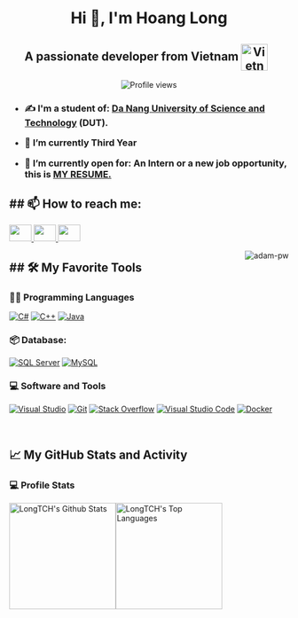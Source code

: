 <h1 align="center">Hi 👋, I'm Hoang Long</h1>
<div align="center">
  <h2 >A passionate developer from Vietnam
  <img src="https://img.icons8.com/color/48/000000/vietnam-circular.png" alt="Vietnam flag" style="height: 48px; width: 48px; display: inline-block; vertical-align: middle; margin-right: 10px;"></h2>
  <img src="https://komarev.com/ghpvc/?username=longtch" alt="Profile views" style="display: inline-block; vertical-align: middle;">
</div>

<h3><b> 
  
- ✍  I'm a student of: [Da Nang University of Science and Technology](http://dut.udn.vn/) (DUT). 

- 🌱 I’m currently **Third Year**

- 🤔 I’m currently open for: <b>An Intern</b> or a new <b>job opportunity</b>, this is <a href="https://www.topcv.vn/xem-cv/U1lUAAlbVwBVAgwIAwRRVVAGBlZRWAFcB1wBBw7a7e" target="_blank">MY RESUME.</a>
</b></h3>

<h2 align="left">## 📫 How to reach me:</h2>

<p align="left">
  <a href="https://www.facebook.com/truongconghoang.long.9/" alt="Facebook">
    <img src="https://img.icons8.com/fluent/48/000000/facebook-new.png" target="_blank" height="30" width="40"/>
  </a> 
  <a href="https://github.com/LongTCH" alt="Github">
    <img src="https://img.icons8.com/fluent/48/000000/github.png" height="30" width="40"/>
  </a> 
  <a href="mailto:truongconghoanglong@gmail.com" alt="Email">
    <img src="https://img.icons8.com/fluent/48/000000/mailing.png" height="30" width="40"/>
  </a>
</p>
<p><img align="right" src="https://github.com/Adam-pw/Adam-pw/blob/main/animation_500_kxa883sd.gif" alt="adam-pw" /></p>
<h2 align="left">## 🛠️ My Favorite Tools</h2>

### 👨‍💻 Programming Languages

<p>
    <a href="https://github.com/LongTCH"><img alt="C#" src="https://img.shields.io/badge/-C%23-purple?style=for-the-badge&logo=csharp&logoColor=white"></a>
    <a href="https://github.com/LongTCH"><img alt="C++" src="https://img.shields.io/badge/-C%2B%2B-skyblue?style=for-the-badge&logo=c++&logoColor=white"></a>
    <a href="https://github.com/LongTCH"><img alt="Java" src="https://img.shields.io/badge/-Java-black?style=for-the-badge&logo=java&logoColor=white"></a>
</p>

### 📦 Database:

<p>
<a href="https://github.com/LongTCH"><img alt="SQL Server" src="https://img.shields.io/badge/-SQL%20Server-lightgrey?style=for-the-badge&logo=microsoftsqlserver&logoColor=white"></a>
<a href="https://github.com/LongTCH"><img alt="MySQL" src="https://img.shields.io/badge/-MySQL-000?style=for-the-badge&logo=MySQL&logoColor=white"></a>
</p>

### 💻 Software and Tools

<p>
    <a href="https://github.com/LongTCH"><img alt="Visual Studio" src="https://img.shields.io/badge/-visual%20studio-purple?style=for-the-badge&logo=visualstudio&logoColor=white"></a>
    <a href="https://github.com/LongTCH"><img alt="Git" src="https://img.shields.io/badge/Git%20-%23F05033.svg?style=for-the-badge&logo=git&logoColor=white"></a>
    <a href="https://github.com/LongTCH"><img alt="Stack Overflow" src="https://img.shields.io/badge/-Stack%20Overflow-FE7A16?style=for-the-badge&logo=stack-overflow&logoColor=white"></a>
    <a href="https://github.com/LongTCH"><img alt="Visual Studio Code" src="https://img.shields.io/badge/Visual%20Studio%20Code-0078d7.svg?style=for-the-badge&logo=visual-studio-code&logoColor=white"></a>
    <a href="https://github.com/LongTCH"><img alt="Docker" src="https://img.shields.io/badge/-Docker-blue?style=for-the-badge&logo=docker&logoColor=white"></a>
</p>
</br>


## 📈 My GitHub Stats and Activity

### 💻 Profile Stats

<img alt="LongTCH's Github Stats" src="https://github-readme-stats.vercel.app/api/?username=longtch&show_icons=true&include_all_commits=true&count_private=true&theme=react&hide_border=true&bg_color=1F222E&title_color=F85D7F&icon_color=F8D866" height="192px"/><img alt="LongTCH's Top Languages" src="https://github-readme-stats.vercel.app/api/top-langs/?username=longtch&langs_count=8&layout=compact&theme=react&hide_border=true&bg_color=1F222E&title_color=F85D7F&icon_color=F8D866" height="192px"/>


<!-- ### 🔥 Streak Stats

![LongCTH's GitHub stats](https://github-readme-streak-stats.herokuapp.com/?user=longtch&theme=tokyonight)

### 📊 Contribution Stats

[![LongTCH's github activity graph](https://github-readme-activity-graph.cyclic.app/graph?username=longtch&theme=tokyo-night)](https://github.com/ashutosh00710/github-readme-activity-graph)

 -->
</table>



